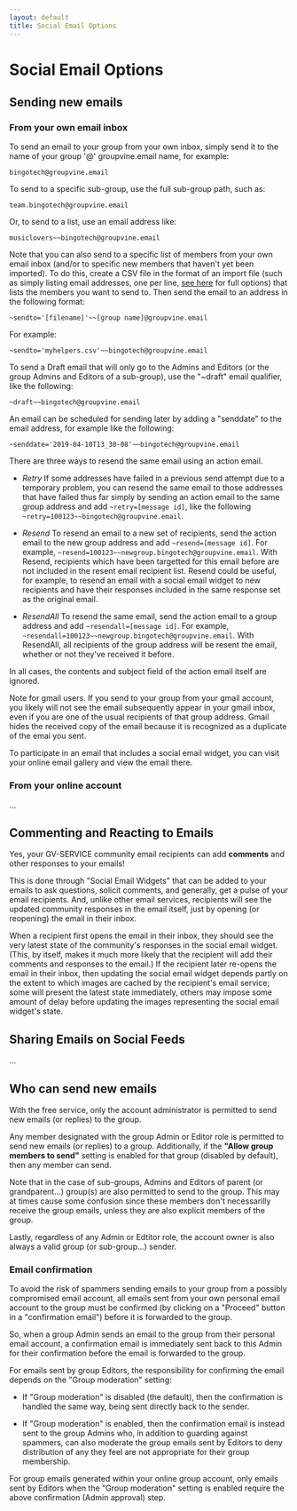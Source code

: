 ```yaml
---
layout: default
title: Social Email Options
---
```


# Social Email Options

## Sending new emails


### From your own email inbox

To send an email to your group from your own inbox, simply send it to
the name of your group '@' groupvine.email name, for example:

```
bingotech@groupvine.email
```

<div class="trial sub g4s">

To send to a specific sub-group, use the full sub-group path, such as:

```
team.bingotech@groupvine.email
```

Or, to send to a list, use an email address like:

```
musiclovers~~bingotech@groupvine.email
```

</div>

<div class="adv">

Note that you can also send to a specific list of members from your
own email inbox (and/or to specific new members that haven't yet been
imported). To do this, create a CSV file in the format of an import
file (such as simply listing email addresses, one per line,
[see here](../membership/importing[LINK-QARGS]) for full options)
that lists the members you want to send to.
Then send the email to an address in the following format:

```
~sendto='[filename]'~~[group name]@groupvine.email
```

For example:

```
~sendto='myhelpers.csv'~~bingotech@groupvine.email
```

</div>


<div class="adv">

To send a Draft email that will only go to the Admins and Editors (or
the group Admins and Editors of a sub-group), use the "~draft" email
qualifier, like the following:

```
~draft~~bingotech@groupvine.email
```

</div>

<div class="adv">

An email can be scheduled for sending later by adding a "senddate" to
the email address, for example like the following:

```
~senddate='2019-04-10T13_30-08'~~bingotech@groupvine.email
```

</div>

<div class="support" id="resend">

There are three ways to resend the same email using an action email. 

- *Retry* If some addresses have failed in a previous send attempt due to a
  temporary problem, you can resend the same email to those addresses
  that have failed thus far simply by sending an action email to the same 
  group address and add ```~retry=[message id]```, like the following
  ```~retry=100123~~bingotech@groupvine.email```.  

- *Resend* To resend an email to a new set of recipients, send the
   action email to the new group address and add ```~resend=[message id]```.
   For example, ```~resend=100123~~newgroup.bingotech@groupvine.email```.
   With Resend, recipients which have been targetted for this email
   before are not included in the resent email recipient list.   Resend
   could be useful, for example, to resend an email with a social email
   widget to new recipients and have their responses included in the same
   response set as the original email.

- *ResendAll* To resend the same email, send the
   action email to a group address and add ```~resendall=[message id]```.
   For example, ```~resendall=100123~~newgroup.bingotech@groupvine.email```.
   With ResendAll, all recipients of the group address will be resent
   the email, whether or not they've received it before.

In all cases, the contents and subject field of the action email itself are
ignored.

</div>

<div class="adv" id="gmail">

Note for gmail users.  If you send to your group from your gmail
account, you likely will not see the email subsequently appear in
your gmail inbox, even if you are one of the usual recipients of
that group address.  Gmail hides the received copy of the email
because it is recognized as a duplicate of the emai you sent.  

To participate in an email that includes a social email widget,
you can visit your online email gallery and view the email there.

</div>


### From your online account

...

## Commenting and Reacting to Emails

Yes, your GV-SERVICE community email recipients can add **comments**
and other responses to your emails!

This is done through "Social Email Widgets" that can be added to your
emails to ask questions, solicit comments, and generally, get a pulse
of your email recipients.  And, unlike other email services,
recipients will see the updated community responses in the email
itself, just by opening (or reopening) the email in their inbox.


<div class="adv" id="sew-inbox-updates">

When a recipient first opens the email in their inbox, they should see
the very latest state of the community's responses in the social email
widget.  (This, by itself, makes it much more likely that the
recipient will add their comments and responses to the email.)  If the
recipient later re-opens the email in their inbox, then updating the
social email widget depends partly on the extent to which images are
cached by the recipient's email service; some will present the latest state
immediately, others may impose some amount of delay before updating
the images representing the social email widget's state.

</div>


## Sharing Emails on Social Feeds

...

## Who can send new emails

<div class="free">

  With the free service, only the account administrator is permitted to send 
  new emails (or replies) to the group.

</div>

<div class="trial sub g4s">

Any member designated with the group Admin or Editor role is permitted
to send new emails (or replies) to a group.  Additionally, if the
**"Allow group members to send"** setting is enabled for that group
(disabled by default), then any member can send.

</div>

<div class="adv">

Note that in the case of sub-groups, Admins and Editors of parent (or
grandparent...) group(s) are also permitted to send to the group.  This
may at times cause some confusion since these members don't
necessarilly receive the group emails, unless they are also explicit members
of the group.
     
</div>

<div class="support">

Lastly, regardless of any Admin or Edtitor role, the account owner is also always a valid
group (or sub-group...) sender.

</div>


### Email confirmation

To avoid the risk of spammers sending emails to your group from a
possibly compromised email account, all emails sent from your own
personal email account to the group must be confirmed (by clicking on
a "Proceed" button in a "confirmation email") before it is forwarded
to the group.

So, when a group Admin sends an email to the group from their personal
email account, a confirmation email is immediately sent back to this
Admin for their confirmation before the email is forwarded to the
group.

<div class="trial sub g4s">

For emails sent by group Editors, the responsibility for confirming
the email depends on the "Group moderation" setting:

* If "Group moderation" is disabled (the default), then the confirmation 
  is handled the same way, being sent directly back to the sender.  

* If "Group moderation" is enabled, then the confirmation email is
  instead sent to the group Admins who, in addition to guarding
  against spammers, can also moderate the group emails sent by Editors
  to deny distribution of any they feel are not appropriate for their
  group membership.

For group emails generated within your online group account, only
emails sent by Editors when the "Group moderation" setting is enabled
require the above confirmation (Admin approval) step.

</div>


